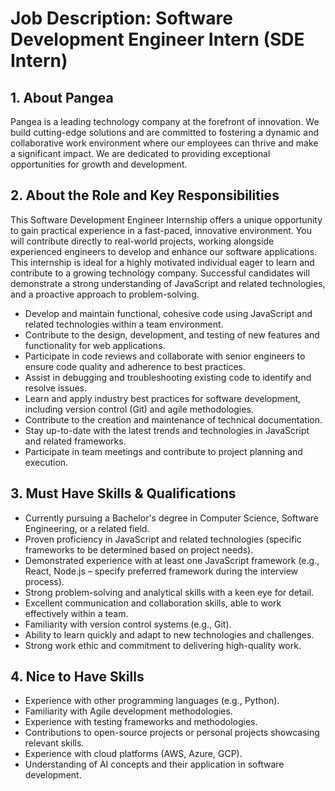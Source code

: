 


# Job Description: Software Development Engineer Intern (SDE Intern)

## 1. About Pangea

Pangea is a leading technology company at the forefront of innovation. We build cutting-edge solutions and are committed to fostering a dynamic and collaborative work environment where our employees can thrive and make a significant impact.  We are dedicated to providing exceptional opportunities for growth and development.


## 2. About the Role and Key Responsibilities

This Software Development Engineer Internship offers a unique opportunity to gain practical experience in a fast-paced, innovative environment.  You will contribute directly to real-world projects, working alongside experienced engineers to develop and enhance our software applications.  This internship is ideal for a highly motivated individual eager to learn and contribute to a growing technology company.  Successful candidates will demonstrate a strong understanding of JavaScript and related technologies, and a proactive approach to problem-solving.

* Develop and maintain functional, cohesive code using JavaScript and related technologies within a team environment.
* Contribute to the design, development, and testing of new features and functionality for web applications.
* Participate in code reviews and collaborate with senior engineers to ensure code quality and adherence to best practices.
* Assist in debugging and troubleshooting existing code to identify and resolve issues.
* Learn and apply industry best practices for software development, including version control (Git) and agile methodologies.
* Contribute to the creation and maintenance of technical documentation.
* Stay up-to-date with the latest trends and technologies in JavaScript and related frameworks.
* Participate in team meetings and contribute to project planning and execution.


## 3. Must Have Skills & Qualifications

* Currently pursuing a Bachelor's degree in Computer Science, Software Engineering, or a related field.
* Proven proficiency in JavaScript and related technologies (specific frameworks to be determined based on project needs).
* Demonstrated experience with at least one JavaScript framework (e.g., React, Node.js –  specify preferred framework during the interview process).
* Strong problem-solving and analytical skills with a keen eye for detail.
* Excellent communication and collaboration skills, able to work effectively within a team.
* Familiarity with version control systems (e.g., Git).
* Ability to learn quickly and adapt to new technologies and challenges.
* Strong work ethic and commitment to delivering high-quality work.


## 4. Nice to Have Skills

* Experience with other programming languages (e.g., Python).
* Familiarity with Agile development methodologies.
* Experience with testing frameworks and methodologies.
* Contributions to open-source projects or personal projects showcasing relevant skills.
* Experience with cloud platforms (AWS, Azure, GCP).
* Understanding of AI concepts and their application in software development.